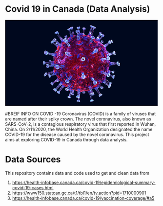 # Covid 19 in Canada (Data Analysis)

![covid](https://github.com/Joshua-omolewa/Covid-19-analysis/blob/main/Covid%20Dataset/images/covid%2019%20.gif)

#BREIF INFO ON COVID -19
Coronavirus (COVID) is a family of viruses that are named after their spiky crown. The novel coronavirus, also known as SARS-CoV-2, is a contagious respiratory virus that first reported in Wuhan, China. On 2/11/2020, the World Health Organization designated the name COVID-19 for the disease caused by the novel coronavirus. This project aims at exploring COVID-19 in Canada through data analysis.

# Data Sources
This repository contains data and code used to get and clean data from 
1. https://health-infobase.canada.ca/covid-19/epidemiological-summary-covid-19-cases.html 
2. https://www150.statcan.gc.ca/t1/tbl1/en/tv.action?pid=1710000901
3. https://health-infobase.canada.ca/covid-19/vaccination-coverage/#a5
